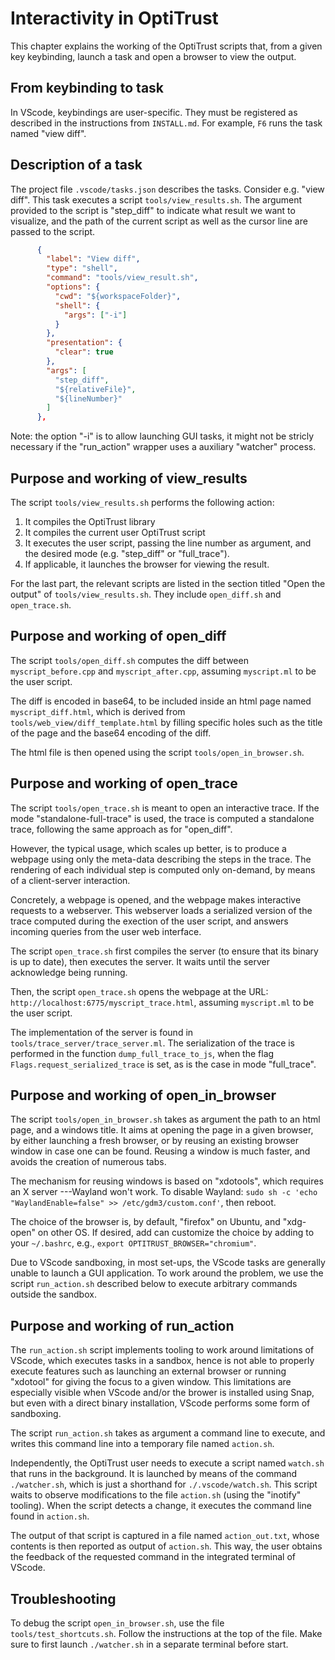 # Interactivity in OptiTrust

This chapter explains the working of the OptiTrust scripts that, from a given
key keybinding, launch a task and open a browser to view the output.


## From keybinding to task

In VScode, keybindings are user-specific. They must be registered as described
in the instructions from `INSTALL.md`. For example, `F6` runs the task named
"view diff".

## Description of a task

The project file `.vscode/tasks.json` describes the tasks. Consider e.g. 
"view diff". This task executes a script `tools/view_results.sh`.
The argument provided to the script is "step_diff" to indicate what result 
we want to visualize, and the path of the current script as well as the cursor
line are passed to the script. 

```json
      {
        "label": "View diff",
        "type": "shell",
        "command": "tools/view_result.sh",
        "options": {
          "cwd": "${workspaceFolder}",
          "shell": {
            "args": ["-i"]
          }
        },
        "presentation": {
          "clear": true
        },
        "args": [
          "step_diff",
          "${relativeFile}",
          "${lineNumber}"
        ]
      },
```      

Note: the option "-i" is to allow launching GUI tasks, it might not be stricly
necessary if the "run_action" wrapper uses a auxiliary "watcher" process.

## Purpose and working of view_results

The script `tools/view_results.sh` performs the following action:

1. It compiles the OptiTrust library
2. It compiles the current user OptiTrust script
3. It executes the user script, passing the line number as argument, and the desired mode (e.g. "step_diff" or "full_trace").
4. If applicable, it launches the browser for viewing the result.

For the last part, the relevant scripts are listed in the section titled "Open the output" of `tools/view_results.sh`. They include `open_diff.sh` and `open_trace.sh`.

## Purpose and working of open_diff

The script `tools/open_diff.sh` computes the diff between `myscript_before.cpp` and `myscript_after.cpp`, assuming `myscript.ml` to be the user script.

The diff is encoded in base64, to be included inside an html page named `myscript_diff.html`, which is derived from `tools/web_view/diff_template.html` by filling specific holes such as the title of the page and the base64 encoding of the diff.

The html file is then opened using the script `tools/open_in_browser.sh`.

## Purpose and working of open_trace

The script `tools/open_trace.sh` is meant to open an interactive trace. 
If the mode "standalone-full-trace" is used, the trace is computed a standalone trace, following the same approach as for "open_diff".

However, the typical usage, which scales up better, is to produce a webpage using only the meta-data describing the steps in the trace. The rendering of each individual step is computed only on-demand, by means of a client-server interaction.

Concretely, a webpage is opened, and the webpage makes interactive requests to a webserver. This webserver loads a serialized version of the trace computed during the exection of the user script, and answers incoming queries from the user web interface.

The script `open_trace.sh` first compiles the server (to ensure that its binary is up to date), then executes the server. It waits until the server acknowledge being running.

Then, the script `open_trace.sh` opens the webpage at the URL: `http://localhost:6775/myscript_trace.html`, assuming `myscript.ml` to be the user script.

The implementation of the server is found in `tools/trace_server/trace_server.ml`.
The serialization of the trace is performed in the function `dump_full_trace_to_js`, 
when the flag `Flags.request_serialized_trace` is set, as is the case in mode "full_trace".

## Purpose and working of open_in_browser

The script `tools/open_in_browser.sh` takes as argument the path to an html page, and a windows title. It aims at opening the page in a given browser, by either launching a fresh browser, or by reusing an existing browser window in case one can be found. Reusing a window is much faster, and avoids the creation of numerous tabs.

The mechanism for reusing windows is based on "xdotools", which requires an X server ---Wayland won't work. To disable Wayland: `sudo sh -c 'echo "WaylandEnable=false" >> /etc/gdm3/custom.conf'`, then reboot.

The choice of the browser is, by default, "firefox" on Ubuntu, and "xdg-open" on other OS. If desired, add can customize the choice by adding to your `~/.bashrc`, e.g., `export OPTITRUST_BROWSER="chromium"`.

Due to VScode sandboxing, in most set-ups, the VScode tasks are generally unable to launch a GUI application. To work around the problem, we use the script `run_action.sh` described below to execute arbitrary commands outside the sandbox.


## Purpose and working of run_action

The `run_action.sh` script implements tooling to work around limitations of VScode, which executes tasks in a sandbox, hence is not able to properly execute features such as launching an external browser or running "xdotool" for giving the focus to a given window. This limitations are especially visible when VScode and/or the brower is installed using Snap, but even with a direct binary installation, VScode performs some form of sandboxing.

The script `run_action.sh` takes as argument a command line to execute, and writes this command line into a temporary file named `action.sh`. 

Independently, the OptiTrust user needs to execute a script named `watch.sh` that runs in the background. It is launched by means of the command `./watcher.sh`, which is just a shorthand for `./.vscode/watch.sh`. This script waits to observe modifications to the file `action.sh` (using the "inotify" tooling). When the script detects a change, it executes the command line found in `action.sh`. 

The output of that script is captured in a file named `action_out.txt`, whose contents is then reported as output of `action.sh`. This way, the user obtains the feedback of the requested command in the integrated terminal of VScode.

## Troubleshooting

To debug the script `open_in_browser.sh`, use the file `tools/test_shortcuts.sh`. Follow the instructions at the top of the file. Make sure to first launch `./watcher.sh` in a separate terminal before start.



